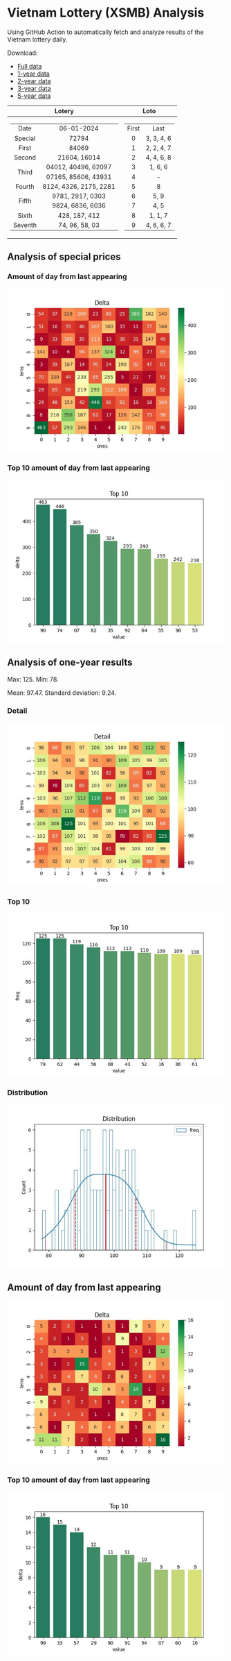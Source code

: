 # Vietnam Lottery (XSMB) Analysis

Using GitHub Action to automatically fetch and analyze results of the Vietnam lottery daily.

Download:

* [Full data](https://raw.githubusercontent.com/khiemdoan/vietnam-lottery-xsmb-analysis/main/results/xsmb.csv)
* [1-year data](https://raw.githubusercontent.com/khiemdoan/vietnam-lottery-xsmb-analysis/main/results/xsmb_1_year.csv)
* [2-year data](https://raw.githubusercontent.com/khiemdoan/vietnam-lottery-xsmb-analysis/main/results/xsmb_2_year.csv)
* [3-year data](https://raw.githubusercontent.com/khiemdoan/vietnam-lottery-xsmb-analysis/main/results/xsmb_3_year.csv)
* [5-year data](https://raw.githubusercontent.com/khiemdoan/vietnam-lottery-xsmb-analysis/main/results/xsmb_5_year.csv)

| Lotery      | Loto |
| :-----------: | :-----------: |
| <table><tr><td>Date</td><td>06-01-2024</td></tr><tr><td>Special</td><td>72794</td></tr><tr><td>First</td><td>84069</td></tr><tr><td>Second</td><td>21604, 16014</td></tr><tr><td rowspan="2">Third</td><td>04012, 40496, 62097</td></tr><tr><td>07165, 85606, 43931</td></tr><tr><td>Fourth</td><td>8124, 4326, 2175, 2281</td></tr><tr><td rowspan="2">Fifth</td><td>9781, 2917, 0303</td></tr><tr><td>9824, 6836, 6036</td></tr><tr><td>Sixth</td><td>428, 187, 412</td></tr><tr><td>Seventh</td><td>74, 96, 58, 03</td></tr></table> | <table><tr><td>First</td><td>Last</td></tr><tr><td>0</td><td>3, 3, 4, 6</td></tr><tr><td>1</td><td>2, 2, 4, 7</td></tr><tr><td>2</td><td>4, 4, 6, 8</td></tr><tr><td>3</td><td>1, 6, 6</td></tr><tr><td>4</td><td>-</td></tr><tr><td>5</td><td>8</td></tr><tr><td>6</td><td>5, 9</td></tr><tr><td>7</td><td>4, 5</td></tr><tr><td>8</td><td>1, 1, 7</td></tr><tr><td>9</td><td>4, 6, 6, 7</td></tr></table> |


<h2>Analysis of special prices</h2>

<h3>Amount of day from last appearing</h3>

![Delta](images/special_delta.jpg)

<h3>Top 10 amount of day from last appearing</h3>

![Delta top 10](images/special_delta_top_10.jpg)

<h2>Analysis of one-year results</h2>

Max: 125. Min: 78.

Mean: 97.47. Standard deviation: 9.24.

<h3>Detail</h3>

![Detail](images/heatmap.jpg)

<h3>Top 10</h3>

![Top 10](images/top-10.jpg)

<h3>Distribution</h3>

![Distribution](images/distribution.jpg)

<h2>Amount of day from last appearing</h2>

![Delta](images/delta.jpg)

<h3>Top 10 amount of day from last appearing</h3>

![Delta top 10](images/delta_top_10.jpg)
